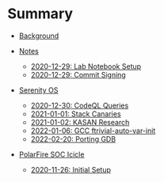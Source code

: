 # Summary

- [Background](./background.md)

- [Notes]()
    - [2020-12-29: Lab Notebook Setup](./notes/2020-12-29.md)
    - [2020-12-29: Commit Signing](./notes/2020-12-29-gpg-signing.md)

- [Serenity OS]()
    - [2020-12-30: CodeQL Queries](./serenityos/2020-12-30.md)
    - [2021-01-01: Stack Canaries](./serenityos/2021-01-01.md)
    - [2021-01-02: KASAN Research](./serenityos/2021-01-02.md)
    - [2022-01-06: GCC ftrivial-auto-var-init](./serenityos/2022-01-16.md)
    - [2022-02-20: Porting GDB](./serenityos/gdb-port.md)

- [PolarFire SOC Icicle]()
    - [2020-11-26: Initial Setup](./polarfire/2020-11-26.md)
